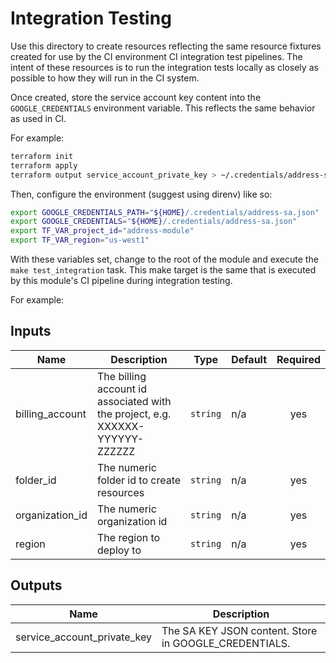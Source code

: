 # Integration Testing

Use this directory to create resources reflecting the same resource fixtures
created for use by the CI environment CI integration test pipelines.  The intent
of these resources is to run the integration tests locally as closely as
possible to how they will run in the CI system.

Once created, store the service account key content into the
`GOOGLE_CREDENTIALS` environment variable.  This reflects the same behavior as
used in CI.

For example:

```bash
terraform init
terraform apply
terraform output service_account_private_key > ~/.credentials/address-sa.json
```

Then, configure the environment (suggest using direnv) like so:

```bash
export GOOGLE_CREDENTIALS_PATH="${HOME}/.credentials/address-sa.json"
export GOOGLE_CREDENTIALS="${HOME}/.credentials/address-sa.json"
export TF_VAR_project_id="address-module"
export TF_VAR_region="us-west1"
```

With these variables set, change to the root of the module and execute the `make test_integration` task.
This make target is the same that is executed by this module's CI pipeline during integration testing.

For example:

[^]: (autogen_docs_start)
<!-- BEGINNING OF PRE-COMMIT-TERRAFORM DOCS HOOK -->
## Inputs

| Name | Description | Type | Default | Required |
|------|-------------|------|---------|:--------:|
| billing\_account | The billing account id associated with the project, e.g. XXXXXX-YYYYYY-ZZZZZZ | `string` | n/a | yes |
| folder\_id | The numeric folder id to create resources | `string` | n/a | yes |
| organization\_id | The numeric organization id | `string` | n/a | yes |
| region | The region to deploy to | `string` | n/a | yes |

## Outputs

| Name | Description |
|------|-------------|
| service\_account\_private\_key | The SA KEY JSON content.  Store in GOOGLE\_CREDENTIALS. |

<!-- END OF PRE-COMMIT-TERRAFORM DOCS HOOK -->
[^]: (autogen_docs_end)
